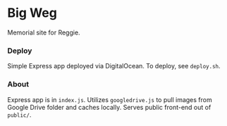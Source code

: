 # Big Weg
Memorial site for Reggie.

### Deploy
Simple Express app deployed via DigitalOcean. To deploy, see `deploy.sh`.

### About
Express app is in `index.js`. Utilizes `googledrive.js` to pull images from Google Drive folder and caches locally. Serves public front-end out of `public/`.
